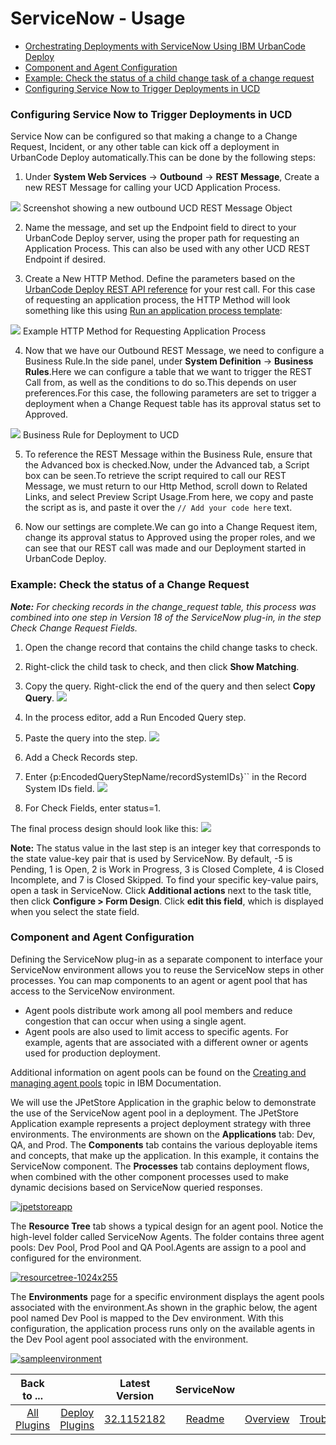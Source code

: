
# ServiceNow - Usage

* [Orchestrating Deployments with ServiceNow Using IBM UrbanCode Deploy](https://community.ibm.com/community/user/wasdevops/blogs/osman-burucu/2022/08/02/orchestrating-deployments-with-servicenow-using-ib)
* [Component and Agent Configuration](#component-and-agent-configuration)
* [Example: Check the status of a child change task of a change request](#example-check-the-status-of-a-change-request)
* [Configuring Service Now to Trigger Deployments in UCD](#configuring-service-now-to-trigger-deployments-in-ucd)

### Configuring Service Now to Trigger Deployments in UCD




Service Now can be configured so that making a change to a Change Request, Incident, or any other table can kick off a deployment in UrbanCode Deploy automatically.This can be done by the following steps:

1. Under **System Web Services** -> **Outbound** -> **REST Message**, Create a new REST Message for calling your UCD Application Process.

[![](media/screen-shot-2017-06-13-at-10.10.27-am-1.png)](media/screen-shot-2017-06-13-at-10.10.27-am-1.png)
Screenshot showing a new outbound UCD REST Message Object


2. Name the message, and set up the Endpoint field to direct to your UrbanCode Deploy server, using the proper path for requesting an Application Process. This can also be used with any other UCD REST Endpoint if desired.

3. Create a New HTTP Method. Define the parameters based on the [UrbanCode Deploy REST API reference](https://www.ibm.com/docs/en/urbancode-deploy/7.2.0?topic=function-rest-api-reference) for your rest call. For this case of requesting an application process, the HTTP Method will look something like this using [Run an application process template](https://www.ibm.com/docs/en/urbancode-deploy/7.2.0?topic=resource-run-application-process):


[![](media/screen-shot-2017-06-13-at-10.18.23-am.png)](media/screen-shot-2017-06-13-at-10.18.23-am.png)
Example HTTP Method for Requesting Application Process


4. Now that we have our Outbound REST Message, we need to configure a Business Rule.In the side panel, under **System Definition** -> **Business Rules**.Here we can configure a table that we want to trigger the REST Call from, as well as the conditions to do so.This depends on user preferences.For this case, the following parameters are set to trigger a deployment when a Change Request table has its approval status set to Approved.

[![](media/screen-shot-2017-06-13-at-10.21.47-am.png)](media/screen-shot-2017-06-13-at-10.21.47-am.png)
Business Rule for Deployment to UCD


5. To reference the REST Message within the Business Rule, ensure that the Advanced box is checked.Now, under the Advanced tab, a Script box can be seen.To retrieve the script required to call our REST Message, we must return to our Http Method, scroll down to Related Links, and select Preview Script Usage.From here, we copy and paste the script as is, and paste it over the `// Add your code here` text.

6. Now our settings are complete.We can go into a Change Request item, change its approval status to Approved using the proper roles, and we can see that our REST call was made and our Deployment started in UrbanCode Deploy.


### Example: Check the status of a Change Request




***Note:** For checking records in the change\_request table, this process was combined into one step in Version 18 of the ServiceNow plug-in, in the step Check Change Request Fields.*

1. Open the change record that contains the child change tasks to check.
2. Right-click the child task to check, and then click **Show Matching**.
3. Copy the query. Right-click the end of the query and then select **Copy Query**.
[![](media/screen-shot-2017-03-13-at-1.29.47-pm.png)](media/screen-shot-2017-03-13-at-1.29.47-pm.png)

5. In the process editor, add a Run Encoded Query step.
6. Paste the query into the step.
[![](media/screen-shot-2017-03-13-at-1.44.49-pm.png)](media/screen-shot-2017-03-13-at-1.44.49-pm.png)

8. Add a Check Records step.
9. Enter {p:EncodedQueryStepName/recordSystemIDs}`` in the Record System IDs field.
[![](media/screen-shot-2017-03-13-at-1.40.25-pm.png)](media/screen-shot-2017-03-13-at-1.40.25-pm.png)

11. For Check Fields, enter status=1.

The final process design should look like this: [![](media/screen-shot-2017-03-13-at-1.32.27-pm.png)](media/screen-shot-2017-03-13-at-1.32.27-pm.png)


**Note:** The status value in the last step is an integer key that corresponds to the state value-key pair that is used by ServiceNow. By default, -5 is Pending, 1 is Open, 2 is Work in Progress, 3 is Closed Complete, 4 is Closed Incomplete, and 7 is Closed Skipped. To find your specific key-value pairs, open a task in ServiceNow. Click **Additional actions** next to the task title, then click **Configure > Form Design**. Click **edit this field**, which is displayed when you select the state field.


### Component and Agent Configuration




Defining the ServiceNow plug-in as a separate component to interface your ServiceNow environment allows you to reuse the ServiceNow steps in other processes. You can map components to an agent or agent pool that has access to the ServiceNow environment.

* Agent pools distribute work among all pool members and reduce congestion that can occur when using a single agent.
* Agent pools are also used to limit access to specific agents. For example, agents that are associated with a different owner or agents used for production deployment.


Additional information on agent pools can be found on the [Creating and managing agent pools](https://www.ibm.com/docs/en/urbancode-deploy/7.2.3?topic=configuration-creating-managing-agent-pools) topic in IBM Documentation.


We will use the JPetStore Application in the graphic below to demonstrate the use of the ServiceNow agent pool in a deployment. The JPetStore Application example represents a project deployment strategy with three environments. The environments are shown on the **Applications** tab: Dev, QA, and Prod. The **Components** tab contains the various deployable items and concepts, that make up the application. In this example, it contains the ServiceNow component. The **Processes** tab contains deployment flows, when combined with the other component processes used to make dynamic decisions based on ServiceNow queried responses.


[![jpetstoreapp](media/jpetstoreapp.png)](media/jpetstoreapp.png)


The **Resource Tree** tab shows a typical design for an agent pool. Notice the high-level folder called ServiceNow Agents. The folder contains three agent pools: Dev Pool, Prod Pool and QA Pool.Agents are assign to a pool and configured for the environment.


[![resourcetree-1024x255](media/resourcetree-1024x2552.png)](media/resourcetree-1024x2552.png)


The **Environments** page for a specific environment displays the agent pools associated with the environment.As shown in the graphic below, the agent pool named Dev Pool is mapped to the Dev environment. With this configuration, the application process runs only on the available agents in the Dev Pool agent pool associated with the environment.


[![sampleenvironment](media/sampleenvironment.png)](media/sampleenvironment.png)


|Back to ...||Latest Version|ServiceNow |||||
| :---: | :---: | :---: | :---: | :---: | :---: | :---: | :---: |
|[All Plugins](../../index.md)|[Deploy Plugins](../README.md)|[32.1152182](https://raw.githubusercontent.com/UrbanCode/IBM-UCD-PLUGINS/main/files/ServiceNow/ucd-ServiceNow-32.1152182.zip)|[Readme](README.md)|[Overview](overview.md)|[Troubleshooting](troubleshooting.md)|[Steps](steps.md)|[Downloads](downloads.md)|
